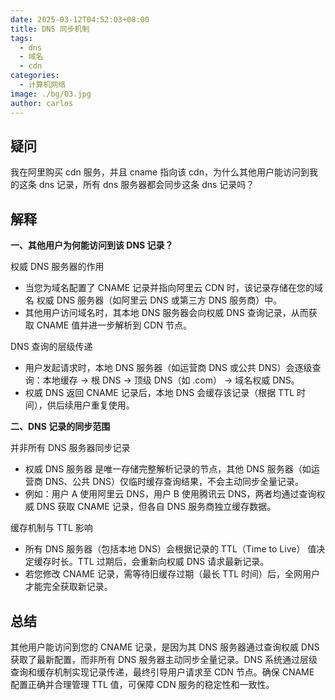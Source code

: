 ```yaml
---
date: 2025-03-12T04:52:03+08:00
title: DNS 同步机制
tags:
  - dns
  - 域名
  - cdn
categories:
  - 计算机网络
image: ./bg/03.jpg
author: carlos
---
```


## 疑问

我在阿里购买 cdn 服务，并且 cname 指向该 cdn，为什么其他用户能访问到我的这条 dns 记录，所有 dns 服务器都会同步这条 dns 记录吗？

## 解释

**一、其他用户为何能访问到该 DNS 记录？**

权威 DNS 服务器的作用

- 当您为域名配置了 CNAME 记录并指向阿里云 CDN 时，该记录存储在您的域名 ‌权威 DNS 服务器‌（如阿里云 DNS 或第三方 DNS 服务商）中‌。
- 其他用户访问域名时，其本地 DNS 服务器会向权威 DNS 查询记录，从而获取 CNAME 值并进一步解析到 CDN 节点‌。

DNS 查询的层级传递

- 用户发起请求时，本地 DNS 服务器（如运营商 DNS 或公共 DNS）会逐级查询：本地缓存 → 根 DNS → 顶级 DNS（如 .com） → 域名权威 DNS‌。
- 权威 DNS 返回 CNAME 记录后，本地 DNS 会缓存该记录（根据 TTL 时间），供后续用户重复使用‌。

**二、DNS 记录的同步范围**

并非所有 DNS 服务器同步记录

- ‌权威 DNS 服务器‌ 是唯一存储完整解析记录的节点，其他 DNS 服务器（如运营商 DNS、公共 DNS）仅临时缓存查询结果，不会主动同步全量记录‌。
- 例如：用户 A 使用阿里云 DNS，用户 B 使用腾讯云 DNS，两者均通过查询权威 DNS 获取 CNAME 记录，但各自 DNS 服务商独立缓存数据‌。

缓存机制与 TTL 影响

- 所有 DNS 服务器（包括本地 DNS）会根据记录的 ‌TTL（Time to Live）‌ 值决定缓存时长。TTL 过期后，会重新向权威 DNS 请求最新记录‌。
- 若您修改 CNAME 记录，需等待旧缓存过期（最长 TTL 时间）后，全网用户才能完全获取新记录‌。

## 总结

其他用户能访问到您的 CNAME 记录，是因为其 DNS 服务器通过查询权威 DNS 获取了最新配置，而非所有 DNS 服务器主动同步全量记录。DNS 系统通过层级查询和缓存机制实现记录传递，最终引导用户请求至 CDN 节点。确保 CNAME 配置正确并合理管理 TTL 值，可保障 CDN 服务的稳定性和一致性‌。